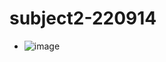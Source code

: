 # subject2-220914

- ![image](https://user-images.githubusercontent.com/1501327/190078315-6a87b50d-fcc8-423e-9e7e-070db43f489c.png)
